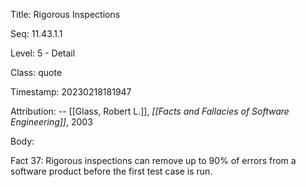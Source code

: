 Title:  Rigorous Inspections

Seq:    11.43.1.1

Level:  5 - Detail

Class:  quote

Timestamp: 20230218181947

Attribution: -- [[Glass, Robert L.]], *[[Facts and Fallacies of Software Engineering]]*, 2003

Body:

Fact 37: Rigorous inspections can remove up to 90% of errors from a software product before the first test case is run.


